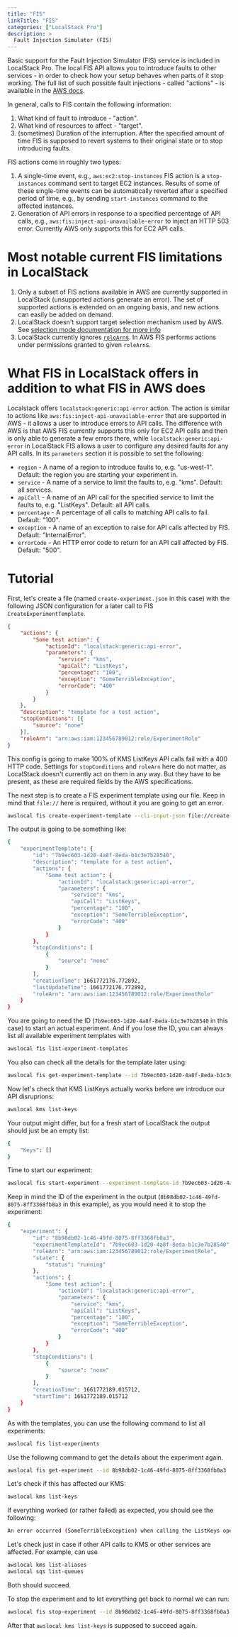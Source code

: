 ```yaml
---
title: "FIS"
linkTitle: "FIS"
categories: ["LocalStack Pro"]
description: >
  Fault Injection Simulator (FIS)
---
```


Basic support for the Fault Injection Simulator (FIS) service is included in LocalStack Pro. The local FIS API allows you to introduce faults to other services - in order to check how your setup behaves when parts of it stop working.
The full list of such possible fault injections - called "actions" - is available in the [AWS docs](https://docs.aws.amazon.com/fis/latest/userguide/fis-actions-reference.html).

In general, calls to FIS contain the following information:

1. What kind of fault to introduce - "action".
2. What kind of resources to affect - "target".
3. (sometimes) Duration of the interruption. After the specified amount of time FIS is supposed to revert systems to their original state or to stop introducing faults.

FIS actions come in roughly two types:

1. A single-time event, e.g., `aws:ec2:stop-instances` FIS action is a `stop-instances` command sent to target EC2 instances. Results of some of these single-time events can be automatically reverted after a specified period of time, e.g., by sending `start-instances` command to the affected instances.
2. Generation of API errors in response to a specified percentage of API calls, e.g., `aws:fis:inject-api-unavailable-error` to inject an HTTP 503 error. Currently AWS only supports this for EC2 API calls.

# Most notable current FIS limitations in LocalStack

1. Only a subset of FIS actions available in AWS are currently supported in LocalStack (unsupported actions generate an error). The set of supported actions is extended on an ongoing basis, and new actions can easily be added on demand.
2. LocalStack doesn't support target selection mechanism used by AWS. See [selection mode documentation for more info](https://docs.aws.amazon.com/fis/latest/userguide/targets.html#target-selection-mode)
3. LocalStack currently ignores [`roleArn`s](https://docs.aws.amazon.com/fis/latest/APIReference/API_ExperimentTemplate.html#fis-Type-ExperimentTemplate-roleArn). In AWS FIS performs actions under permissions granted to given `roleArn`s.

# What FIS in LocalStack offers in addition to what FIS in AWS does

Localstack offers `localstack:generic:api-error` action. The action is similar to actions like `aws:fis:inject-api-unavailable-error` that are supported in AWS - it allows a user to introduce errors to API calls. The difference with AWS is that AWS FIS currently supports this only for EC2 API calls and then is only able to generate a few errors there, while `localstack:generic:api-error` in LocalStack FIS allows a user to configure any desired faults for any API calls. In its `parameters` section it is possible to set the following:

- `region` - A name of a region to introduce faults to, e.g. "us-west-1". Default: the region you are starting your experiment in.
- `service` - A name of a service to limit the faults to, e.g. "kms". Default: all services.
- `apiCall` - A name of an API call for the specified service to limit the faults to, e.g. "ListKeys". Default: all API calls.
- `percentage` - A percentage of all calls to matching API calls to fail. Default: "100".
- `exception` - A name of an exception to raise for API calls affected by FIS. Default: "InternalError".
- `errorCode` - An HTTP error code to return for an API call affected by FIS. Default: "500".

# Tutorial

First, let's create a file (named `create-experiment.json` in this case) with the following JSON configuration for a later call to FIS `CreateExperimentTemplate`.

```json
{
	"actions": {
		"Some test action": {
			"actionId": "localstack:generic:api-error",
			"parameters": {
				"service": "kms",
				"apiCall": "ListKeys",
				"percentage": "100",
				"exception": "SomeTerribleException",
				"errorCode": "400"
			}
		}
	},
	"description": "template for a test action",
	"stopConditions": [{
		"source": "none"
	}],
	"roleArn": "arn:aws:iam:123456789012:role/ExperimentRole"
}
```
This config is going to make 100% of KMS ListKeys API calls fail with a 400 HTTP code. Settings for `stopConditions` and `roleArn` here do not matter, as LocalStack doesn't currently act on them in any way. But they have to be present, as these are required fields by the AWS specifications.

The next step is to create a FIS experiment template using our file. Keep in mind that `file://` here is required, without it you are going to get an error.

```sh
awslocal fis create-experiment-template --cli-input-json file://create-experiment.json
```

The output is going to be something like:

```sh 
{
    "experimentTemplate": {
        "id": "7b9ec603-1d20-4a8f-8eda-b1c3e7b28540",
        "description": "template for a test action",
        "actions": {
            "Some test action": {
                "actionId": "localstack:generic:api-error",
                "parameters": {
                    "service": "kms",
                    "apiCall": "ListKeys",
                    "percentage": "100",
                    "exception": "SomeTerribleException",
                    "errorCode": "400"
                }
            }
        },
        "stopConditions": [
            {
                "source": "none"
            }
        ],
        "creationTime": 1661772176.772892,
        "lastUpdateTime": 1661772176.772892,
        "roleArn": "arn:aws:iam:123456789012:role/ExperimentRole"
    }
}
```

You are going to need the ID (`7b9ec603-1d20-4a8f-8eda-b1c3e7b28540` in this case) to start an actual experiment. And if you lose the ID, you can always list all available experiment templates with

```sh 
awslocal fis list-experiment-templates
```

You also can check all the details for the template later using:

```sh 
awslocal fis get-experiment-template --id 7b9ec603-1d20-4a8f-8eda-b1c3e7b28540
```

Now let's check that KMS ListKeys actually works before we introduce our API disruprions:

```sh 
awslocal kms list-keys
```

Your output might differ, but for a fresh start of LocalStack the output should just be an empty list:

```sh 
{
    "Keys": []
}
```

Time to start our experiment:

```sh 
awslocal fis start-experiment --experiment-template-id 7b9ec603-1d20-4a8f-8eda-b1c3e7b28540
```

Keep in mind the ID of the experiment in the output (`8b98db02-1c46-49fd-8075-8ff3368fb0a3` in this example), as you would need it to stop the experiment:

```sh 
{
    "experiment": {
        "id": "8b98db02-1c46-49fd-8075-8ff3368fb0a3",
        "experimentTemplateId": "7b9ec603-1d20-4a8f-8eda-b1c3e7b28540",
        "roleArn": "arn:aws:iam:123456789012:role/ExperimentRole",
        "state": {
            "status": "running"
        },
        "actions": {
            "Some test action": {
                "actionId": "localstack:generic:api-error",
                "parameters": {
                    "service": "kms",
                    "apiCall": "ListKeys",
                    "percentage": "100",
                    "exception": "SomeTerribleException",
                    "errorCode": "400"
                }
            }
        },
        "stopConditions": [
            {
                "source": "none"
            }
        ],
        "creationTime": 1661772189.015712,
        "startTime": 1661772189.015712
    }
}
```

As with the templates, you can use the following command to list all experiments:

```sh 
awslocal fis list-experiments
```

Use the following command to get the details about the experiment again.

```sh 
awslocal fis get-experiment --id 8b98db02-1c46-49fd-8075-8ff3368fb0a3
```

Let's check if this has affected our KMS:

```sh 
awslocal kms list-keys
```

If everything worked (or rather failed) as expected, you should see the following:

```sh 
An error occurred (SomeTerribleException) when calling the ListKeys operation: Failing as per Fault Injection Simulator configuration
```

Let's check just in case if other API calls to KMS or other services are affected. For example, can use

```sh 
awslocal kms list-aliases
awslocal sqs list-queues
```

Both should succeed.

To stop the experiment and to let everything get back to normal we can run:

```sh 
awslocal fis stop-experiment --id 8b98db02-1c46-49fd-8075-8ff3368fb0a3
```

After that `awslocal kms list-keys` is supposed to succeed again.
